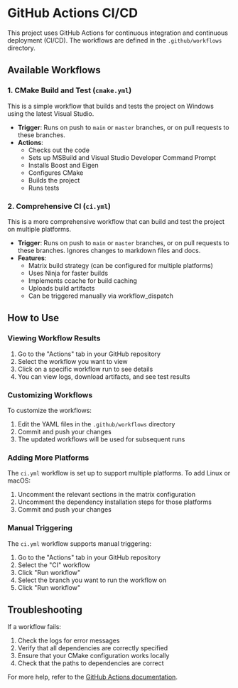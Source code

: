 # GitHub Actions CI/CD

This project uses GitHub Actions for continuous integration and continuous deployment (CI/CD). The workflows are defined in the `.github/workflows` directory.

## Available Workflows

### 1. CMake Build and Test (`cmake.yml`)

This is a simple workflow that builds and tests the project on Windows using the latest Visual Studio.

- **Trigger**: Runs on push to `main` or `master` branches, or on pull requests to these branches.
- **Actions**:
  - Checks out the code
  - Sets up MSBuild and Visual Studio Developer Command Prompt
  - Installs Boost and Eigen
  - Configures CMake
  - Builds the project
  - Runs tests

### 2. Comprehensive CI (`ci.yml`)

This is a more comprehensive workflow that can build and test the project on multiple platforms.

- **Trigger**: Runs on push to `main` or `master` branches, or on pull requests to these branches. Ignores changes to markdown files and docs.
- **Features**:
  - Matrix build strategy (can be configured for multiple platforms)
  - Uses Ninja for faster builds
  - Implements ccache for build caching
  - Uploads build artifacts
  - Can be triggered manually via workflow_dispatch

## How to Use

### Viewing Workflow Results

1. Go to the "Actions" tab in your GitHub repository
2. Select the workflow you want to view
3. Click on a specific workflow run to see details
4. You can view logs, download artifacts, and see test results

### Customizing Workflows

To customize the workflows:

1. Edit the YAML files in the `.github/workflows` directory
2. Commit and push your changes
3. The updated workflows will be used for subsequent runs

### Adding More Platforms

The `ci.yml` workflow is set up to support multiple platforms. To add Linux or macOS:

1. Uncomment the relevant sections in the matrix configuration
2. Uncomment the dependency installation steps for those platforms
3. Commit and push your changes

### Manual Triggering

The `ci.yml` workflow supports manual triggering:

1. Go to the "Actions" tab in your GitHub repository
2. Select the "CI" workflow
3. Click "Run workflow"
4. Select the branch you want to run the workflow on
5. Click "Run workflow"

## Troubleshooting

If a workflow fails:

1. Check the logs for error messages
2. Verify that all dependencies are correctly specified
3. Ensure that your CMake configuration works locally
4. Check that the paths to dependencies are correct

For more help, refer to the [GitHub Actions documentation](https://docs.github.com/en/actions).

